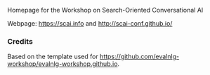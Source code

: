 Homepage for the Workshop on Search-Oriented Conversational AI 

Webpage: https://scai.info and http://scai-conf.github.io/

### Credits

Based on the template used for https://github.com/evalnlg-workshop/evalnlg-workshop.github.io.
